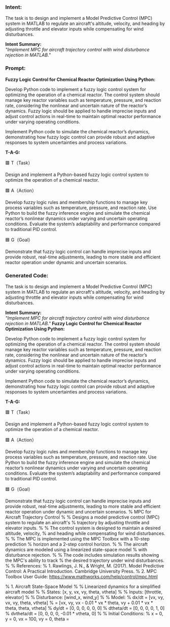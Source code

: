### Intent:
The task is to design and implement a Model Predictive Control (MPC) system in MATLAB to regulate an aircraft's altitude, velocity, and heading by adjusting throttle and elevator inputs while compensating for wind disturbances.  

**Intent Summary:**  
*"Implement MPC for aircraft trajectory control with wind disturbance rejection in MATLAB."*

### Prompt:
**Fuzzy Logic Control for Chemical Reactor Optimization Using Python:**

Develop Python code to implement a fuzzy logic control system for optimizing the operation of a chemical reactor. The control system should manage key reactor variables such as temperature, pressure, and reaction rate, considering the nonlinear and uncertain nature of the reactor’s dynamics. Fuzzy logic should be applied to handle imprecise inputs and adjust control actions in real-time to maintain optimal reactor performance under varying operating conditions.

Implement Python code to simulate the chemical reactor’s dynamics, demonstrating how fuzzy logic control can provide robust and adaptive responses to system uncertainties and process variations.

**T-A-G:**

🟥 T（Task）

Design and implement a Python-based fuzzy logic control system to optimize the operation of a chemical reactor.

🟩 A（Action）

Develop fuzzy logic rules and membership functions to manage key process variables such as temperature, pressure, and reaction rate. Use Python to build the fuzzy inference engine and simulate the chemical reactor’s nonlinear dynamics under varying and uncertain operating conditions. Evaluate the system’s adaptability and performance compared to traditional PID control.

🟦 G（Goal）

Demonstrate that fuzzy logic control can handle imprecise inputs and provide robust, real-time adjustments, leading to more stable and efficient reactor operation under dynamic and uncertain scenarios.

### Generated Code:
The task is to design and implement a Model Predictive Control (MPC) system in MATLAB to regulate an aircraft's altitude, velocity, and heading by adjusting throttle and elevator inputs while compensating for wind disturbances.  

**Intent Summary:**  
*"Implement MPC for aircraft trajectory control with wind disturbance rejection in MATLAB."*
**Fuzzy Logic Control for Chemical Reactor Optimization Using Python:**

Develop Python code to implement a fuzzy logic control system for optimizing the operation of a chemical reactor. The control system should manage key reactor variables such as temperature, pressure, and reaction rate, considering the nonlinear and uncertain nature of the reactor’s dynamics. Fuzzy logic should be applied to handle imprecise inputs and adjust control actions in real-time to maintain optimal reactor performance under varying operating conditions.

Implement Python code to simulate the chemical reactor’s dynamics, demonstrating how fuzzy logic control can provide robust and adaptive responses to system uncertainties and process variations.

**T-A-G:**

🟥 T（Task）

Design and implement a Python-based fuzzy logic control system to optimize the operation of a chemical reactor.

🟩 A（Action）

Develop fuzzy logic rules and membership functions to manage key process variables such as temperature, pressure, and reaction rate. Use Python to build the fuzzy inference engine and simulate the chemical reactor’s nonlinear dynamics under varying and uncertain operating conditions. Evaluate the system’s adaptability and performance compared to traditional PID control.

🟦 G（Goal）

Demonstrate that fuzzy logic control can handle imprecise inputs and provide robust, real-time adjustments, leading to more stable and efficient reactor operation under dynamic and uncertain scenarios.
% MPC for Aircraft Trajectory Control
%
% Designs a model predictive control (MPC) system to regulate an aircraft's
% trajectory by adjusting throttle and elevator inputs.
%
% The control system is designed to maintain a desired altitude, velocity,
% and heading while compensating for wind disturbances.
%
% The MPC is implemented using the MPC Toolbox with a 10-step prediction
% horizon and a 2-step control horizon.
%
% The aircraft dynamics are modeled using a linearized state-space model
% with disturbance rejection.
%
% The code includes simulation results showing the MPC's ability to track
% the desired trajectory under wind disturbances.
%
% References:
% 1. Rawlings, J. N., & Wright, M. (2017). Model Predictive Control: A Practical Introduction. Cambridge University Press.
% 2. MPC Toolbox User Guide: https://www.mathworks.com/help/control/mpc.html

% 1. Aircraft State-Space Model
%
% Linearized dynamics for a simplified aircraft model
%
% States: [x, y, vx, vy, theta, vtheta]
%
% Inputs: [throttle, elevator]
%
% Disturbance: [wind_x, wind_y]
%
% Model:
% dx/dt = [vx, vy, vx, vy, theta, vtheta]
%       = [vx, vy, vx - 0.01 * vx * theta, vy + 0.01 * vx * theta, theta, vtheta]
% dy/dt = [0, 0, 0, 0, 0, 0]
% dtheta/dt = [0, 0, 0, 0, 1, 0]
% dvtheta/dt = [0, 0, 0, 0, -0.01 * vtheta, 0]
%
% Initial Conditions:
% x = 0, y = 0, vx = 100, vy = 0, theta =
